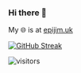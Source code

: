 ### Hi there 👋

My 🌐 is at [epijim.uk](https://epijim.uk)

<!--
**epijim/epijim** is a ✨ _special_ ✨ repository because its `README.md` (this file) appears on your GitHub profile.

Here are some ideas to get you started:

- 🔭 I’m currently working on ...
- 🌱 I’m currently learning ...
- 👯 I’m looking to collaborate on ...
- 🤔 I’m looking for help with ...
- 💬 Ask me about ...
- 📫 How to reach me: ...
- 😄 Pronouns: ...
- ⚡ Fun fact: ...
-->

[![GitHub Streak](http://github-readme-streak-stats.herokuapp.com?user=epijim&date_format=M%20j%5B%2C%20Y%5D)](https://git.io/streak-stats)


![visitors](https://visitor-badge.glitch.me/badge?page_id=epijim.epijim&left_color=green&right_color=red)
